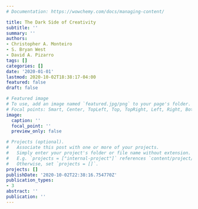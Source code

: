 ```yaml
---
# Documentation: https://wowchemy.com/docs/managing-content/

title: The Dark Side of Creativity
subtitle: ''
summary: ''
authors:
- Christopher A. Monteiro
- S. Bryan West
- David A. Pizarro
tags: []
categories: []
date: '2020-01-01'
lastmod: 2020-10-02T18:38:17-04:00
featured: false
draft: false

# Featured image
# To use, add an image named `featured.jpg/png` to your page's folder.
# Focal points: Smart, Center, TopLeft, Top, TopRight, Left, Right, BottomLeft, Bottom, BottomRight.
image:
  caption: ''
  focal_point: ''
  preview_only: false

# Projects (optional).
#   Associate this post with one or more of your projects.
#   Simply enter your project's folder or file name without extension.
#   E.g. `projects = ["internal-project"]` references `content/project/deep-learning/index.md`.
#   Otherwise, set `projects = []`.
projects: []
publishDate: '2020-10-02T22:38:16.754770Z'
publication_types:
- 3
abstract: ''
publication: ''
---
```

